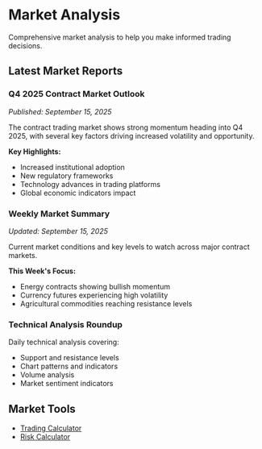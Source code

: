 # Market Analysis

Comprehensive market analysis to help you make informed trading decisions.

## Latest Market Reports

### Q4 2025 Contract Market Outlook
*Published: September 15, 2025*

The contract trading market shows strong momentum heading into Q4 2025, with several key factors driving increased volatility and opportunity.

**Key Highlights:**
- Increased institutional adoption
- New regulatory frameworks
- Technology advances in trading platforms
- Global economic indicators impact

### Weekly Market Summary
*Updated: September 15, 2025*

Current market conditions and key levels to watch across major contract markets.

**This Week's Focus:**
- Energy contracts showing bullish momentum
- Currency futures experiencing high volatility
- Agricultural commodities reaching resistance levels

### Technical Analysis Roundup

Daily technical analysis covering:
- Support and resistance levels
- Chart patterns and indicators
- Volume analysis
- Market sentiment indicators

## Market Tools

- [Trading Calculator](/tools/calculator)
- [Risk Calculator](/tools/risk-calculator)